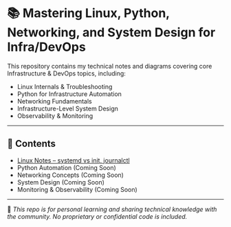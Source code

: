 # 📚 Mastering Linux, Python, Networking, and System Design for Infra/DevOps

This repository contains my technical notes and diagrams covering core Infrastructure & DevOps topics, including:

- Linux Internals & Troubleshooting
- Python for Infrastructure Automation
- Networking Fundamentals
- Infrastructure-Level System Design
- Observability & Monitoring

---

## 📂 Contents
- [Linux Notes – systemd vs init, journalctl](Linux/systemd_journalctl.md)
- Python Automation (Coming Soon)
- Networking Concepts (Coming Soon)
- System Design (Coming Soon)
- Monitoring & Observability (Coming Soon)

---

📌 *This repo is for personal learning and sharing technical knowledge with the community. No proprietary or confidential code is included.*
